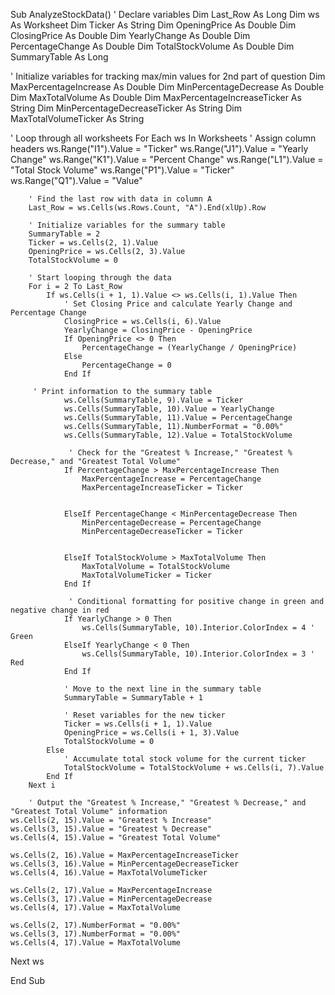 Sub AnalyzeStockData()
    ' Declare variables
    Dim Last_Row As Long
    Dim ws As Worksheet
    Dim Ticker As String
    Dim OpeningPrice As Double
    Dim ClosingPrice As Double
    Dim YearlyChange As Double
    Dim PercentageChange As Double
    Dim TotalStockVolume As Double
    Dim SummaryTable As Long
  
   ' Initialize variables for tracking max/min values for 2nd part of question
    Dim MaxPercentageIncrease As Double
    Dim MinPercentageDecrease As Double
    Dim MaxTotalVolume As Double
    Dim MaxPercentageIncreaseTicker As String
    Dim MinPercentageDecreaseTicker As String
    Dim MaxTotalVolumeTicker As String
    
        
   
   ' Loop through all worksheets
    For Each ws In Worksheets
        ' Assign column headers
        ws.Range("I1").Value = "Ticker"
        ws.Range("J1").Value = "Yearly Change"
        ws.Range("K1").Value = "Percent Change"
        ws.Range("L1").Value = "Total Stock Volume"
        ws.Range("P1").Value = "Ticker"
        ws.Range("Q1").Value = "Value"
        
        ' Find the last row with data in column A
        Last_Row = ws.Cells(ws.Rows.Count, "A").End(xlUp).Row
        
        ' Initialize variables for the summary table
        SummaryTable = 2
        Ticker = ws.Cells(2, 1).Value
        OpeningPrice = ws.Cells(2, 3).Value
        TotalStockVolume = 0
        
        ' Start looping through the data
        For i = 2 To Last_Row
            If ws.Cells(i + 1, 1).Value <> ws.Cells(i, 1).Value Then
                ' Set Closing Price and calculate Yearly Change and Percentage Change
                ClosingPrice = ws.Cells(i, 6).Value
                YearlyChange = ClosingPrice - OpeningPrice
                If OpeningPrice <> 0 Then
                    PercentageChange = (YearlyChange / OpeningPrice)
                Else
                    PercentageChange = 0
                End If
                
         ' Print information to the summary table
                ws.Cells(SummaryTable, 9).Value = Ticker
                ws.Cells(SummaryTable, 10).Value = YearlyChange
                ws.Cells(SummaryTable, 11).Value = PercentageChange
                ws.Cells(SummaryTable, 11).NumberFormat = "0.00%"
                ws.Cells(SummaryTable, 12).Value = TotalStockVolume
                
                 ' Check for the "Greatest % Increase," "Greatest % Decrease," and "Greatest Total Volume"
                If PercentageChange > MaxPercentageIncrease Then
                    MaxPercentageIncrease = PercentageChange
                    MaxPercentageIncreaseTicker = Ticker
                

                ElseIf PercentageChange < MinPercentageDecrease Then
                    MinPercentageDecrease = PercentageChange
                    MinPercentageDecreaseTicker = Ticker
             

                ElseIf TotalStockVolume > MaxTotalVolume Then
                    MaxTotalVolume = TotalStockVolume
                    MaxTotalVolumeTicker = Ticker
                End If
                
                 ' Conditional formatting for positive change in green and negative change in red
                If YearlyChange > 0 Then
                    ws.Cells(SummaryTable, 10).Interior.ColorIndex = 4 ' Green
                ElseIf YearlyChange < 0 Then
                    ws.Cells(SummaryTable, 10).Interior.ColorIndex = 3 ' Red
                End If
                
                ' Move to the next line in the summary table
                SummaryTable = SummaryTable + 1
                
                ' Reset variables for the new ticker
                Ticker = ws.Cells(i + 1, 1).Value
                OpeningPrice = ws.Cells(i + 1, 3).Value
                TotalStockVolume = 0
            Else
                ' Accumulate total stock volume for the current ticker
                TotalStockVolume = TotalStockVolume + ws.Cells(i, 7).Value
            End If
        Next i
        
        ' Output the "Greatest % Increase," "Greatest % Decrease," and "Greatest Total Volume" information
    ws.Cells(2, 15).Value = "Greatest % Increase"
    ws.Cells(3, 15).Value = "Greatest % Decrease"
    ws.Cells(4, 15).Value = "Greatest Total Volume"

    ws.Cells(2, 16).Value = MaxPercentageIncreaseTicker
    ws.Cells(3, 16).Value = MinPercentageDecreaseTicker
    ws.Cells(4, 16).Value = MaxTotalVolumeTicker

    ws.Cells(2, 17).Value = MaxPercentageIncrease
    ws.Cells(3, 17).Value = MinPercentageDecrease
    ws.Cells(4, 17).Value = MaxTotalVolume
    
    ws.Cells(2, 17).NumberFormat = "0.00%"
    ws.Cells(3, 17).NumberFormat = "0.00%"
    ws.Cells(4, 17).Value = MaxTotalVolume
    
   Next ws
   
    
End Sub



